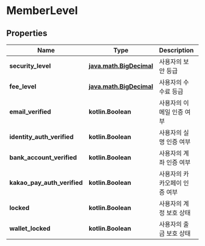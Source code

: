 
# MemberLevel

## Properties
Name | Type | Description | Notes
------------ | ------------- | ------------- | -------------
**security_level** | [**java.math.BigDecimal**](java.math.BigDecimal.md) | 사용자의 보안 등급 |  [optional]
**fee_level** | [**java.math.BigDecimal**](java.math.BigDecimal.md) | 사용자의 수수료 등급 |  [optional]
**email_verified** | **kotlin.Boolean** | 사용자의 이메일 인증 여부 |  [optional]
**identity_auth_verified** | **kotlin.Boolean** | 사용자의 실명 인증 여부 |  [optional]
**bank_account_verified** | **kotlin.Boolean** | 사용자의 계좌 인증 여부 |  [optional]
**kakao_pay_auth_verified** | **kotlin.Boolean** | 사용자의 카카오페이 인증 여부 |  [optional]
**locked** | **kotlin.Boolean** | 사용자의 계정 보호 상태 |  [optional]
**wallet_locked** | **kotlin.Boolean** | 사용자의 출금 보호 상태 |  [optional]



